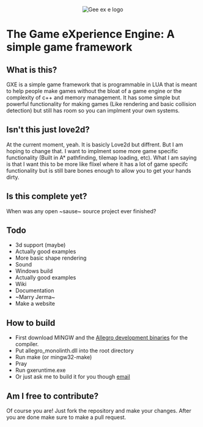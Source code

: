 <p align="center">
  <img src="https://github.com/gamemake-eng/GXE/blob/main/img/logo.png?raw=true" alt="Gee ex e logo"/>
</p>

#  The Game eXperience Engine: A simple game framework

##  What is this?
GXE is a simple game framework that is programmable in LUA that is meant to help people make games without the bloat of a game engine or the complexity of c++ and memory management. It has some simple but powerful functionality for making games (Like rendering and basic collision detection) but still has room so you can implment your own systems.

##  Isn't this just love2d?
At the current moment, yeah. It is basicly Love2d but diffrent. But I am hoping to change that. I want to implment some more game specific functionality (Built in A* pathfinding, tilemap loading, etc). What I am saying is that I want this to be more like flixel where it has a lot of game specifc functionality but is still bare bones enough to allow you to get your hands dirty.

##  Is this complete yet?
When was any open ~sause~ source project ever finished?

##  Todo
*  3d support (maybe)
*  Actually good examples
*  More basic shape rendering
*  Sound
*  Windows build
*  Actually good examples
*  Wiki
*  Documentation
*  ~Marry Jerma~
*  Make a website

##  How to build
*  First download MINGW and the [Allegro development binaries](https://liballeg.org/) for the compiler.
*  Put allegro_monolinth.dll into the root directory
*  Run make (or mingw32-make)
*  Pray
*  Run gxeruntime.exe
*  Or just ask me to build it for you though [email](mailto:michealtheratz@courvix.com)

##  Am I free to contribute?
Of course you are! Just fork the repository and make your changes. After you are done make sure to make a pull request.


